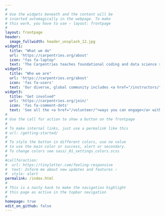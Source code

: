 ```yaml
---
#
# Use the widgets beneath and the content will be
# inserted automagically in the webpage. To make
# this work, you have to use › layout: frontpage
#
layout: frontpage
header:
  image_fullwidth: header_unsplash_12.jpg
widget1:
  title: "What we do"
  url: 'https://carpentries.org/about'
  icon: "fas fa-laptop"
  text: 'The Carpentries teaches foundational coding and data science skills to researchers worldwide. Software Carpentry, Data Carpentry, and Library Carpentry workshops are based on our lessons. Workshop hosts, Instructors, and learners must be prepared to follow our <a href="http://docs.carpentries.org/topic_folders/policies/code-of-conduct.html">Code of Conduct</a>.'
widget2:
  title: "Who we are"
  url: 'https://carpentries.org/about'
  icon: 'fas fa-users'
  text: 'Our diverse, global community includes <a href="/instructors/">Instructors</a>, helpers, <a href="/trainers/">Trainers</a>, <a href="/maintainers/">Maintainers</a>, <a href="https://carpentries.org/mentors">Mentors</a>, community champions, <a href="/members/">member organisations</a>, supporters, workshop organisers, <a href="/team/">Core Team</a>, and a whole lot <a href="/community/">more</a>.'
widget3:
  title: "Get involved"
  url: 'https://carpentries.org/join/'
  icon: 'fas fa-comment-dots'
  text: 'See all the <a href="/volunteer/">ways you can engage</a> with The Carpentries. Get information about upcoming events such as workshops, meetups, and discussions from our <a href="/community/#community-events">community calendar</a>, or from our twice-monthly <a href="/newsletter/">newsletter</a>, <em>Carpentries Clippings</em>. Follow us on <a href="https://twitter.com/thecarpentries/">Twitter</a>, <a href="https://www.facebook.com/carpentries">Facebook</a>, and <a href="https://swc-slack-invite.herokuapp.com/">Slack</a>.'
#
# Use the call for action to show a button on the frontpage
#
# To make internal links, just use a permalink like this
# url: /getting-started/
#
# To style the button in different colors, use no value
# to use the main color or success, alert or secondary.
# To change colors see sass/_01_settings_colors.scss
#
#callforaction:
#  url: https://tinyletter.com/feeling-responsive
#  text: Inform me about new updates and features ›
#  style: alert
permalink: /index.html
#
# This is a nasty hack to make the navigation highlight
# this page as active in the topbar navigation
#
homepage: true
edit_on_github: false
---
```

